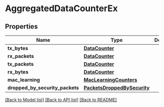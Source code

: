 # AggregatedDataCounterEx

## Properties
Name | Type | Description | Notes
------------ | ------------- | ------------- | -------------
**tx_bytes** | [**DataCounter**](DataCounter.md) |  | [optional] 
**rx_packets** | [**DataCounter**](DataCounter.md) |  | [optional] 
**tx_packets** | [**DataCounter**](DataCounter.md) |  | [optional] 
**rx_bytes** | [**DataCounter**](DataCounter.md) |  | [optional] 
**mac_learning** | [**MacLearningCounters**](MacLearningCounters.md) |  | [optional] 
**dropped_by_security_packets** | [**PacketsDroppedBySecurity**](PacketsDroppedBySecurity.md) |  | [optional] 

[[Back to Model list]](../README.md#documentation-for-models) [[Back to API list]](../README.md#documentation-for-api-endpoints) [[Back to README]](../README.md)

